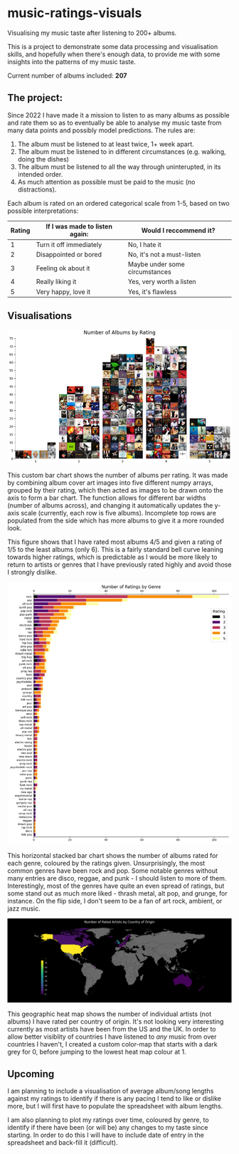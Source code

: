 # music-ratings-visuals
Visualising my music taste after listening to 200+ albums.

This is a project to demonstrate some data processing and visualisation skills, and hopefully when there's enough data, to provide me with some insights into the patterns of my music taste.

Current number of albums included: **207**

## The project:

Since 2022 I have made it a mission to listen to as many albums as possible and rate them so as to eventually be able to analyse my music taste from many data points and possibly model predictions. The rules are:

1) The album must be listened to at least twice, 1+ week apart.
2) The album must be listened to in different circumstances (e.g. walking, doing the dishes)
3) The album must be listened to all the way through uninterupted, in its intended order.
4) As much attention as possible must be paid to the music (no distractions).

Each album is rated on an ordered categorical scale from 1-5, based on two possible interpretations:

| Rating    | If I was made to listen again: | Would I reccommend it?         |
| --------- | ------------------------------ | ------------------------------ |
| 1         | Turn it off immediately        | No, I hate it                  |
| 2         | Disappointed or bored          | No, it's not a must-listen     |
| 3         | Feeling ok about it            | Maybe under some circumstances |
| 4         | Really liking it               | Yes, very worth a listen       |
| 5         | Very happy, love it            | Yes, it's flawless             |

## Visualisations

![A bar chart for each rating category with the bars drawn with the covers of each album rated so far.](https://github.com/GHornshaw/music-ratings-visuals/blob/main/visuals/album-bar-chart.png?raw=true)

This custom bar chart shows the number of albums per rating. It was made by combining album cover art images into five different numpy arrays, grouped by their rating, which then acted as images to be drawn onto the axis to form a bar chart. The function allows for different bar widths (number of albums across), and changing it automatically updates the y-axis scale (currently, each row is five albums). Incomplete top rows are populated from the side which has more albums to give it a more rounded look.

This figure shows that I have rated most albums 4/5 and given a rating of 1/5 to the least albums (only 6). This is a fairly standard bell curve leaning towards higher ratings, which is predictable as I would be more likely to return to artists or genres that I have previously rated highly and avoid those I strongly dislike.

![A horizontal stacked bar chart showing the number of albums of each genre rated, coloured by the ratings given.](https://github.com/GHornshaw/music-ratings-visuals/blob/main/visuals/genre_rating_bar.png?raw=true)

This horizontal stacked bar chart shows the number of albums rated for each genre, coloured by the ratings given. Unsurprisingly, the most common genres have been rock and pop. Some notable genres without many entries are disco, reggae, and punk - I should listen to more of them. Interestingly, most of the genres have quite an even spread of ratings, but some stand out as much more liked - thrash metal, alt pop, and grunge, for instance. On the flip side, I don't seem to be a fan of art rock, ambient, or jazz music.

![A geographical heat map showing the number of different artists rated for each country of origin.](https://github.com/GHornshaw/music-ratings-visuals/blob/main/visuals/origin_country_map.png?raw=true)

This geographic heat map shows the number of individual artists (not albums) I have rated per country of origin. It's not looking very interesting currently as most artists have been from the US and the UK. In order to allow better visiblity of countries I have listened to *any* music from over countries I haven't, I created a custom color-map that starts with a dark grey for 0, before jumping to the lowest heat map colour at 1.

## Upcoming

I am planning to include a visualisation of average album/song lengths against my ratings to identify if there is any pacing I tend to like or dislike more, but I will first have to populate the spreadsheet with album lengths.

I am also planning to plot my ratings over time, coloured by genre, to identify if there have been (or will be) any changes to my taste since starting. In order to do this I will have to include date of entry in the spreadsheet and back-fill it (difficult).